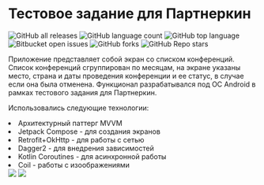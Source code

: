# Тестовое задание для Партнеркин
![GitHub all releases](https://img.shields.io/github/downloads/ModernBookLibraryTeam/Modern-Book-Library/total)
![GitHub language count](https://img.shields.io/github/languages/count/ModernBookLibraryTeam/Modern-Book-Library)
![GitHub top language](https://img.shields.io/github/languages/top/ModernBookLibraryTeam/Modern-Book-Library?color=yellow)
![Bitbucket open issues](https://img.shields.io/bitbucket/issues/ModernBookLibraryTeam/Modern-Book-Library)
![GitHub forks](https://img.shields.io/github/forks/ModernBookLibraryTeam/Modern-Book-Library?style=social)
![GitHub Repo stars](https://img.shields.io/github/stars/ModernBookLibraryTeam/Modern-Book-Library?style=social)
<p>Приложение представляет собой экран со списком конференций. Список конференций сгруппирован по месяцам, на экране указаны место, страна и даты проведения конференции и ее статус, в случае если она была отменена. 
Функционал разрабатывался под ОС Android в рамках тестового задания для Партнеркин.</p>
<p>Использовались следующие технологии:</p>
<li>Архитектурный паттерг MVVM</li>
<li>Jetpack Compose - для создания экранов</li>
<li>Retrofit+OkHttp - для работы с сетью</li>
<li>Dagger2 - для внедрения зависимостей</li>
<li>Kotlin Coroutines - для асинхронной работы</li>
<li>Coil - работы с изоображениями</li>
<span>
<img src="https://i.postimg.cc/WpZqjgKy/Screenshot-20251024-134949.png"/>
<img src="https://i.postimg.cc/RhYgcf7T/Screenshot-20251024-135003.png"/>
</span>
